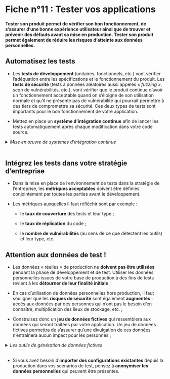 # Fiche n°11 : Tester vos applications

#### Tester son produit permet de vérifier son bon fonctionnement, de s’assurer d’une bonne expérience utilisateur ainsi que de trouver et prévenir des défauts avant sa mise en production. Tester son produit permet également de réduire les risques d’atteinte aux données personnelles.

## Automatisez les tests

* Les **tests de développement** (unitaires, fonctionnels, etc.) vont vérifier l’adéquation entre les spécifications et le fonctionnement du produit. Les **tests de sécurité** (tests à données aléatoires aussi appelés « _fuzzing_ », _scan_ de vulnérabilités, etc.), vont vérifier que le produit continue d’avoir un fonctionnement acceptable quand on s’éloigne de son utilisation normale et qu’il ne présente pas de vulnérabilité qui pourrait permettre à des tiers de compromettre sa sécurité. Ces deux types de tests sont importants pour le bon fonctionnement de votre application.

* Mettez en place un **système d’intégration continue** afin de lancer les tests automatiquement après chaque modification dans votre code source.

<details>
     <summary> <em> Mise en œuvre de systèmes d'intégration continue </em> </summary>
<br>

* Les logiciels d'intégration continue permettent d'automatiser les vérifications de code et d'y associer des métriques à chaque modification de code source. Cette pratique vise à détecter les problèmes d'intégration au plus tôt dans le stade de développement comme des modifications à la mise en production.

* Des solutions propriétaires et libres existent pour interfacer cette automatisation avec les outils de gestion de code source, entre autres [Jenkins](https://www.jenkins.io/) et [GitLab CI/CD](https://docs.gitlab.com/ee/ci/).

* Une attention particulière doit être portée sur la sécurisation de ce type de solution. Veillez notamment à ce que la solution dispose pas d'accès privilégiés au gestionnaire de code source ou aux systèmes les hébergeant.

</details>
<br>

## Intégrez les tests dans votre stratégie d’entreprise

* Dans la mise en place de l’environnement de tests dans la stratégie de l’entreprise, les **métriques acceptables** doivent être définies conjointement par toutes les parties avant le développement.

* Les métriques auxquelles il faut réfléchir sont par exemple :

    * le **taux de couverture** des tests et leur type ;

    * le **taux de réplication** du code ;
    
    * le **nombre de vulnérabilités** (au sens de ce que détectent les outils) et leur type, etc.

## Attention aux données de test !

* Les données « réelles » de production ne **doivent pas être utilisées** pendant la phase de développement et de test. Utiliser les données personnelles issues de votre base de production à des fins de tests revient à les **détourner de leur finalité initiale** ;

* En cas d’utilisation de données personnelles hors production, il faut souligner que les **risques de sécurité** sont également **augmentés** : accès aux données par des personnes qui n’ont pas le besoin d’en connaître, multiplication des lieux de stockage, etc. ;

* Construisez donc un **jeu de données fictives** qui ressemblera aux données qui seront traitées par votre application. Un jeu de données fictives permettra de s’assurer qu’une divulgation de ces données n’entraînera aucun impact pour les personnes ;

<details>
     <summary><em>Les outils de génération de données fictives</em></summary>
<br>

Lors du développement de votre service, il est toujours préférable d'utiliser des données fictives. A défaut, les environnement des tests doivent faire l’objet des mêmes mesures de sécurité que l’environnement de production.

La génération de données fictives peut se faire au travers d'outils construits pour tester vos services en générant des données variées et parfois inattendues. Par exemple, en python, la librairie  [**Faker**](https://pypi.org/project/Faker/) permet simplement de générer de nombreux types de données :

```python
from faker import Faker
# Définit une instance localisée en France
fake = Faker("fr_FR")
# Numéro de téléphone
fake.phone_number()
# '+33 3 38 24 21 94'
# Adresse email
fake.ascii_email()
# 'lorraineboutin@live.com'
# Numéro de carte de crédit
fake.credit_card_number()
# '180009753513939'
# IBAN
fake.iban()
# 'FR05660487647593824219489241'
```

</details>
<br>

* Si vous avez besoin d’**importer des configurations existantes** depuis la production dans vos scénarios de test, pensez à **anonymiser les données personnelles** qui peuvent être présentes.
